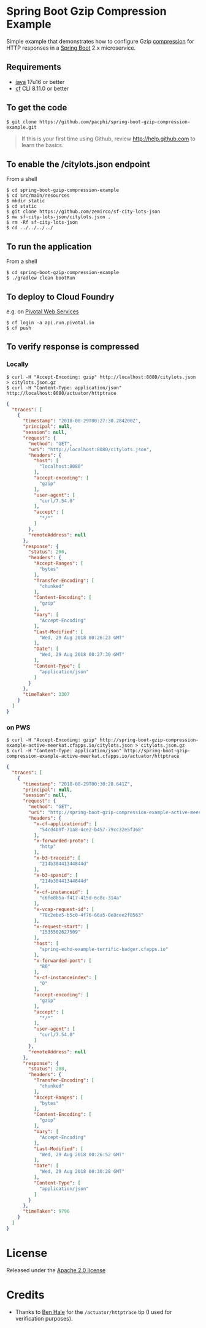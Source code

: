# Spring Boot Gzip Compression Example

Simple example that demonstrates how to configure Gzip [compression](https://docs.spring.io/spring-boot/docs/current/reference/html/howto-embedded-web-servers.html#how-to-enable-http-response-compression) for HTTP responses in a [Spring Boot](https://spring.io/projects/spring-boot#learn) 2.x microservice.

## Requirements

* [java](https://www.oracle.com/java/technologies/downloads/?er=221886#java17) 17u16 or better
* [cf](https://github.com/cloudfoundry/cli/releases) CLI 8.11.0 or better

## To get the code

    $ git clone https://github.com/pacphi/spring-boot-gzip-compression-example.git

> If this is your first time using Github, review http://help.github.com to learn the basics.

## To enable the /citylots.json endpoint

From a shell

    $ cd spring-boot-gzip-compression-example
    $ cd src/main/resources
    $ mkdir static
    $ cd static
    $ git clone https://github.com/zemirco/sf-city-lots-json
    $ mv sf-city-lots-json/citylots.json .
    $ rm -Rf sf-city-lots-json
    $ cd ../../../../

## To run the application

From a shell

    $ cd spring-boot-gzip-compression-example
    $ ./gradlew clean bootRun 

## To deploy to Cloud Foundry 

e.g. on [Pivotal Web Services](https://run.pivotal.io/features/)

    $ cf login -a api.run.pivotal.io
    $ cf push 


## To verify response is compressed

### Locally

    $ curl -H "Accept-Encoding: gzip" http://localhost:8080/citylots.json > citylots.json.gz
    $ curl -H "Content-Type: application/json" http://localhost:8080/actuator/httptrace

```json
{
  "traces": [
    {
      "timestamp": "2018-08-29T00:27:30.284200Z",
      "principal": null,
      "session": null,
      "request": {
        "method": "GET",
        "uri": "http://localhost:8080/citylots.json",
        "headers": {
          "host": [
            "localhost:8080"
          ],
          "accept-encoding": [
            "gzip"
          ],
          "user-agent": [
            "curl/7.54.0"
          ],
          "accept": [
            "*/*"
          ]
        },
        "remoteAddress": null
      },
      "response": {
        "status": 200,
        "headers": {
          "Accept-Ranges": [
            "bytes"
          ],
          "Transfer-Encoding": [
            "chunked"
          ],
          "Content-Encoding": [
            "gzip"
          ],
          "Vary": [
            "Accept-Encoding"
          ],
          "Last-Modified": [
            "Wed, 29 Aug 2018 00:26:23 GMT"
          ],
          "Date": [
            "Wed, 29 Aug 2018 00:27:30 GMT"
          ],
          "Content-Type": [
            "application/json"
          ]
        }
      },
      "timeTaken": 3307
    }
  ]
}
```

### on PWS

    $ curl -H "Accept-Encoding: gzip" http://spring-boot-gzip-compression-example-active-meerkat.cfapps.io/citylots.json > citylots.json.gz 
    $ curl -H "Content-Type: application/json" http://spring-boot-gzip-compression-example-active-meerkat.cfapps.io/actuator/httptrace

```json
{
  "traces": [
    {
      "timestamp": "2018-08-29T00:30:28.641Z",
      "principal": null,
      "session": null,
      "request": {
        "method": "GET",
        "uri": "http://spring-boot-gzip-compression-example-active-meerkat.cfapps.io/citylots.json",
        "headers": {
          "x-cf-applicationid": [
            "54cd4b9f-71a8-4ce2-b457-79cc32e5f368"
          ],
          "x-forwarded-proto": [
            "http"
          ],
          "x-b3-traceid": [
            "214b30441344844d"
          ],
          "x-b3-spanid": [
            "214b30441344844d"
          ],
          "x-cf-instanceid": [
            "c6fe8b5a-f417-415d-6c8c-314a"
          ],
          "x-vcap-request-id": [
            "78c2ebe5-b5c0-4f76-66a5-0e8cee2f8563"
          ],
          "x-request-start": [
            "1535502627509"
          ],
          "host": [
            "spring-echo-example-terrific-badger.cfapps.io"
          ],
          "x-forwarded-port": [
            "80"
          ],
          "x-cf-instanceindex": [
            "0"
          ],
          "accept-encoding": [
            "gzip"
          ],
          "accept": [
            "*/*"
          ],
          "user-agent": [
            "curl/7.54.0"
          ]
        },
        "remoteAddress": null
      },
      "response": {
        "status": 200,
        "headers": {
          "Transfer-Encoding": [
            "chunked"
          ],
          "Accept-Ranges": [
            "bytes"
          ],
          "Content-Encoding": [
            "gzip"
          ],
          "Vary": [
            "Accept-Encoding"
          ],
          "Last-Modified": [
            "Wed, 29 Aug 2018 00:26:52 GMT"
          ],
          "Date": [
            "Wed, 29 Aug 2018 00:30:28 GMT"
          ],
          "Content-Type": [
            "application/json"
          ]
        }
      },
      "timeTaken": 9796
    }
  ]
}
```

# License

Released under the [Apache 2.0 license](http://www.apache.org/licenses/LICENSE-2.0.html)

# Credits

* Thanks to [Ben Hale](https://github.com/nebhale) for the `/actuator/httptrace` tip (I used for verification purposes).
